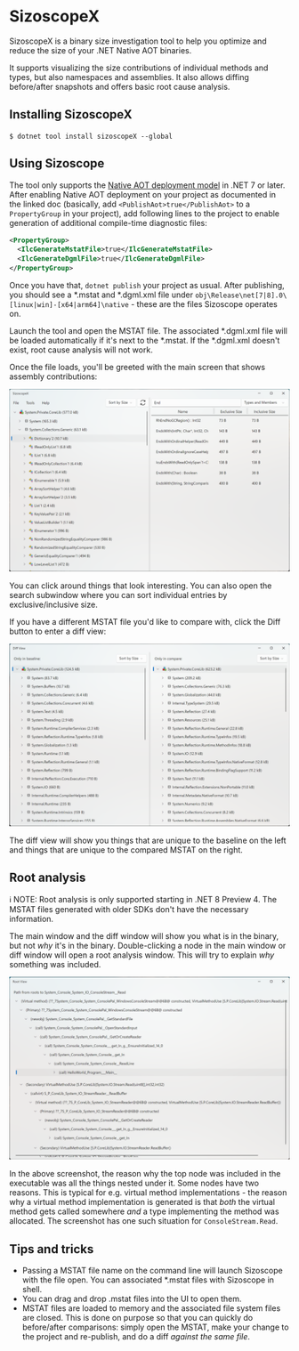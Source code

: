 # SizoscopeX

SizoscopeX is a binary size investigation tool to help you optimize and reduce the size of your .NET Native AOT binaries.

It supports visualizing the size contributions of individual methods and types, but also namespaces and assemblies. It also allows diffing before/after snapshots and offers basic root cause analysis.

## Installing SizoscopeX

```shell
$ dotnet tool install sizoscopeX --global
```

## Using Sizoscope

The tool only supports the [Native AOT deployment model](https://learn.microsoft.com/dotnet/core/deploying/native-aot/) in .NET 7 or later. After enabling Native AOT deployment on your project as documented in the linked doc (basically, add `<PublishAot>true</PublishAot>` to a `PropertyGroup` in your project), add following lines to the project to enable generation of additional compile-time diagnostic files:

```xml
<PropertyGroup>
  <IlcGenerateMstatFile>true</IlcGenerateMstatFile>
  <IlcGenerateDgmlFile>true</IlcGenerateDgmlFile>
</PropertyGroup>
```

Once you have that, `dotnet publish` your project as usual. After publishing, you should see a *.mstat and *.dgml.xml file under `obj\Release\net[7|8].0\[linux|win]-[x64|arm64]\native` - these are the files Sizoscope operates on.

Launch the tool and open the MSTAT file. The associated *.dgml.xml file will be loaded automatically if it's next to the *.mstat. If the *.dgml.xml doesn't exist, root cause analysis will not work.

Once the file loads, you'll be greeted with the main screen that shows assembly contributions:

![Main window screenshot](docs/mainwindow.png)

You can click around things that look interesting. You can also open the search subwindow where you can sort individual entries by exclusive/inclusive size.

If you have a different MSTAT file you'd like to compare with, click the Diff button to enter a diff view:

![Diff window screenshot](docs/diffwindow.png)

The diff view will show you things that are unique to the baseline on the left and things that are unique to the compared MSTAT on the right.

## Root analysis

ℹ️ NOTE: Root analysis is only supported starting in .NET 8 Preview 4. The MSTAT files generated with older SDKs don't have the necessary information.

The main window and the diff window will show you what is in the binary, but not _why_ it's in the binary. Double-clicking a node in the main window or diff window will open a root analysis window. This will try to explain _why_ something was included.

![Roots window screenshot](docs/rootswindow.png)

In the above screenshot, the reason why the top node was included in the executable was all the things nested under it. Some nodes have two reasons. This is typical for e.g. virtual method implementations - the reason why a virtual method implementation is generated is that _both_ the virtual method gets called somewhere _and_ a type implementing the method was allocated. The screenshot has one such situation for `ConsoleStream.Read`.

## Tips and tricks

* Passing a MSTAT file name on the command line will launch Sizoscope with the file open. You can associated *.mstat files with Sizoscope in shell.
* You can drag and drop .mstat files into the UI to open them.
* MSTAT files are loaded to memory and the associated file system files are closed. This is done on purpose so that you can quickly do before/after comparisons: simply open the MSTAT, make your change to the project and re-publish, and do a diff _against the same file_.
